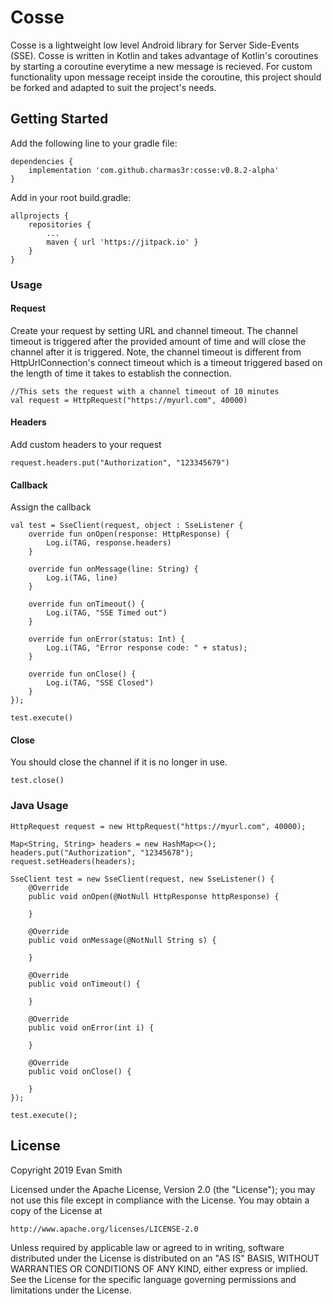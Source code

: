 # Cosse

Cosse is a lightweight low level Android library for Server Side-Events (SSE). Cosse is written in Kotlin and takes advantage of Kotlin's coroutines by starting a coroutine everytime a new message is recieved. For custom functionality upon message receipt inside the coroutine, this project should be forked and adapted to suit the project's needs.

## Getting Started

Add the following line to your gradle file:

```
dependencies {
    implementation 'com.github.charmas3r:cosse:v0.8.2-alpha'
}
```

Add in your root build.gradle:

```
allprojects {
	repositories {
		...
		maven { url 'https://jitpack.io' }
	}
}
```

### Usage

#### Request

Create your request by setting URL and channel timeout. The channel timeout is triggered after the provided amount of time and will close the channel after it is triggered. Note, the channel timeout is different from HttpUrlConnection's connect timeout which is a timeout triggered based on the length of time it takes to establish the connection.

```
//This sets the request with a channel timeout of 10 minutes
val request = HttpRequest("https://myurl.com", 40000)
```

#### Headers

Add custom headers to your request

```
request.headers.put("Authorization", "123345679")
```

#### Callback

Assign the callback

```
val test = SseClient(request, object : SseListener {
    override fun onOpen(response: HttpResponse) {
        Log.i(TAG, response.headers)
    }

    override fun onMessage(line: String) {
        Log.i(TAG, line)
    }

    override fun onTimeout() {
        Log.i(TAG, "SSE Timed out")
    }

    override fun onError(status: Int) {
        Log.i(TAG, "Error response code: " + status);
    }

    override fun onClose() {
        Log.i(TAG, "SSE Closed")
    }
});

test.execute()
```

#### Close

You should close the channel if it is no longer in use.

```
test.close()
```

### Java Usage

```
HttpRequest request = new HttpRequest("https://myurl.com", 40000);

Map<String, String> headers = new HashMap<>();
headers.put("Authorization", "12345678");
request.setHeaders(headers);

SseClient test = new SseClient(request, new SseListener() {
    @Override
    public void onOpen(@NotNull HttpResponse httpResponse) {

    }

    @Override
    public void onMessage(@NotNull String s) {

    }

    @Override
    public void onTimeout() {

    }

    @Override
    public void onError(int i) {

    }

    @Override
    public void onClose() {

    }
});

test.execute();
```

## License

Copyright 2019 Evan Smith

Licensed under the Apache License, Version 2.0 (the "License");
you may not use this file except in compliance with the License.
You may obtain a copy of the License at

    http://www.apache.org/licenses/LICENSE-2.0

Unless required by applicable law or agreed to in writing, software
distributed under the License is distributed on an "AS IS" BASIS,
WITHOUT WARRANTIES OR CONDITIONS OF ANY KIND, either express or implied.
See the License for the specific language governing permissions and
limitations under the License.
